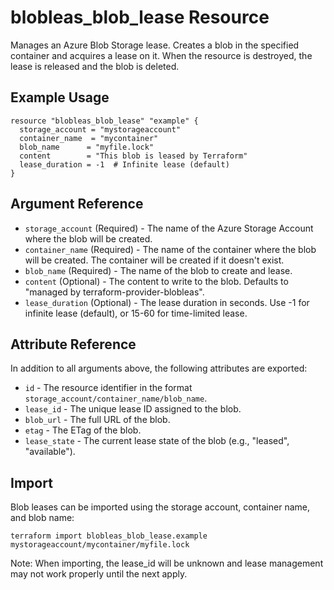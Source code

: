 # blobleas_blob_lease Resource

Manages an Azure Blob Storage lease. Creates a blob in the specified container and acquires a lease on it. When the resource is destroyed, the lease is released and the blob is deleted.

## Example Usage

```hcl
resource "blobleas_blob_lease" "example" {
  storage_account = "mystorageaccount"
  container_name  = "mycontainer"
  blob_name      = "myfile.lock"
  content        = "This blob is leased by Terraform"
  lease_duration = -1  # Infinite lease (default)
}
```

## Argument Reference

- `storage_account` (Required) - The name of the Azure Storage Account where the blob will be created.
- `container_name` (Required) - The name of the container where the blob will be created. The container will be created if it doesn't exist.
- `blob_name` (Required) - The name of the blob to create and lease.
- `content` (Optional) - The content to write to the blob. Defaults to "managed by terraform-provider-blobleas".
- `lease_duration` (Optional) - The lease duration in seconds. Use -1 for infinite lease (default), or 15-60 for time-limited lease.

## Attribute Reference

In addition to all arguments above, the following attributes are exported:

- `id` - The resource identifier in the format `storage_account/container_name/blob_name`.
- `lease_id` - The unique lease ID assigned to the blob.
- `blob_url` - The full URL of the blob.
- `etag` - The ETag of the blob.
- `lease_state` - The current lease state of the blob (e.g., "leased", "available").

## Import

Blob leases can be imported using the storage account, container name, and blob name:

```
terraform import blobleas_blob_lease.example mystorageaccount/mycontainer/myfile.lock
```

Note: When importing, the lease_id will be unknown and lease management may not work properly until the next apply.